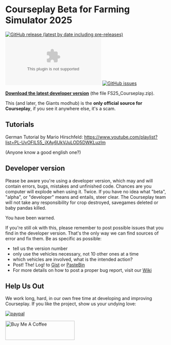 # Courseplay Beta for Farming Simulator 2025

<!-- [![Modhub release](https://img.shields.io/badge/Modhub%20Release-Modification-blue.svg)](https://www.farming-simulator.com/mod.php?mod_id=248390title=fs2022)-->
[![GitHub release (latest by date including pre-releases)](https://img.shields.io/github/v/release/Courseplay/Courseplay_FS25?include_prereleases&style=flat-square&label=Github+Release)](https://github.com/Courseplay/Courseplay_FS25/releases/latest)
[![GitHub Pre-Releases (by Asset)](https://img.shields.io/github/downloads-pre/Courseplay/Courseplay_FS25/latest/FS25_Courseplay.zip?style=flat-square)](https://github.com/Courseplay/Courseplay_FS25/releases/latest/download/FS25_Courseplay.zip)
[![GitHub issues](https://img.shields.io/github/issues/Courseplay/Courseplay_FS25?style=flat-square)](https://github.com/Courseplay/Courseplay_FS25/issues)

**[Download the latest developer version](https://github.com/Courseplay/Courseplay_FS25/releases/latest)** (the file FS25_Courseplay.zip).

<!-- **[Courseplay Website](https://courseplay.github.io/Courseplay_FS25.github.io/)** -->


This (and later, the Giants modhub) is the **only official source for Courseplay**,
if you see it anywhere else, it's a scam.

## Tutorials

German Tutorial by Mario Hirschfeld: https://www.youtube.com/playlist?list=PL-UvOFIL55_jXAy6UkVJuLOD5DWKLuzIm

(Anyone know a good english one?)

## Developer version

Please be aware you're using a developer version, which may and will contain errors, bugs, mistakes and unfinished code. Chances are you computer will explode when using it. Twice. If you have no idea what "beta", "alpha", or "developer" means and entails, steer clear. The Courseplay team will not take any responsibility for crop destroyed, savegames deleted or baby pandas killed.

You have been warned.

If you're still ok with this, please remember to post possible issues that you find in the developer version. That's the only way we can find sources of error and fix them.
Be as specific as possible:

* tell us the version number
* only use the vehicles necessary, not 10 other ones at a time
* which vehicles are involved, what is the intended action?
* Post! The! Log! to [Gist](https://gist.github.com/) or [PasteBin](http://pastebin.com/)
* For more details on how to post a proper bug report, visit our [Wiki](https://github.com/Courseplay/Courseplay_FS25/wiki)


## Help Us Out

We work long, hard, in our own free time at developing and improving Courseplay. If you like the project, show us your undying love:

[![paypal](https://www.paypalobjects.com/en_US/i/btn/btn_donateCC_LG.gif)](https://www.paypal.com/cgi-bin/webscr?cmd=_donations&business=7PDM2P6HQ5D56&item_name=Promote+the+development+of+Courseplay&currency_code=EUR&source=url)

<a href="https://www.buymeacoffee.com/courseplay" target="_blank"><img src="https://cdn.buymeacoffee.com/buttons/v2/default-yellow.png" alt="Buy Me A Coffee" style="height: 60px !important;width: 217px !important;" ></a>
